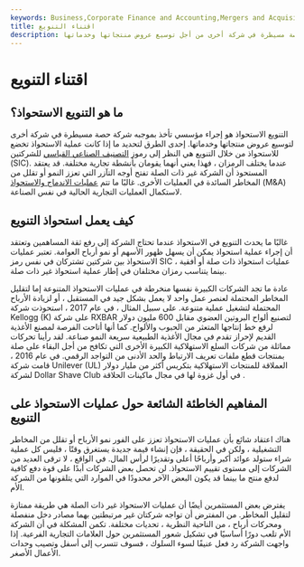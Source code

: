 ```yaml
---
keywords: Business,Corporate Finance and Accounting,Mergers and Acquisitions,M&amp;amp;A
title: اقتناء التنويع
description: الاستحواذ على التنويع هو عندما تأخذ الشركة حصة مسيطرة في شركة أخرى من أجل توسيع عروض منتجاتها وخدماتها.
---
```


# اقتناء التنويع
## ما هو التنويع الاستحواذ؟

التنويع الاستحواذ هو إجراء مؤسسي تأخذ بموجبه شركة حصة مسيطرة في شركة أخرى لتوسيع عروض منتجاتها وخدماتها. إحدى الطرق لتحديد ما إذا كانت عملية الاستحواذ تخضع للاستحواذ من خلال التنويع هي النظر إلى رموز [التصنيف الصناعي القياسي](/sic_code) للشركتين (SIC). عندما يختلف الرمزان ، فهذا يعني أنهما يقومان بأنشطة تجارية مختلفة. قد يعتقد المستحوذ أن الشركة غير ذات الصلة تفتح أوجه التآزر التي تعزز النمو أو تقلل من المخاطر السائدة في العمليات الأخرى. غالبًا ما تتم [عمليات الاندماج والاستحواذ](/mergersandacquisitions) (M&A) لاستكمال العمليات التجارية الحالية في نفس الصناعة.

## كيف يعمل استحواذ التنويع

غالبًا ما يحدث التنويع في الاستحواذ عندما تحتاج الشركة إلى رفع ثقة المساهمين وتعتقد أن إجراء عملية استحواذ يمكن أن يسهل ظهور الأسهم أو نمو أرباح العوامة. تعتبر عمليات الاستحواذ بين شركتين تشتركان في نفس رمز SIC عمليات استحواذ ذات صلة أو أفقية ، بينما يتناسب رمزان مختلفان في إطار عملية استحواذ غير ذات صلة.

عادة ما تجد الشركات الكبيرة نفسها منخرطة في عمليات الاستحواذ المتنوعة إما لتقليل المخاطر المحتملة لعنصر عمل واحد لا يعمل بشكل جيد في المستقبل ، أو لزيادة الأرباح المحتملة لتشغيل عملية متنوعة. على سبيل المثال ، في عام 2017 ، استحوذت شركة Kellogg (K) على شركة RXBAR لتصنيع ألواح البروتين العضوي مقابل 600 مليون دولار لرفع خط إنتاجها المتعثر من الحبوب والألواح. كما أنها أتاحت الفرصة لمصنع الأغذية القديم لإحراز تقدم في مجال الأغذية الطبيعية سريعة النمو صناعة. لقد رأينا تحركات مماثلة من شركات السلع الاستهلاكية الكبيرة الأخرى التي تكافح من أجل البقاء على صلة بمنتجات قطع ملفات تعريف الارتباط والحد الأدنى من التواجد الرقمي. في عام 2016 ، قامت شركة Unilever (UL) العملاقة للمنتجات الاستهلاكية بتكريس أكثر من مليار دولار لشركة Dollar Shave Club في أول غزوة لها في مجال ماكينات الحلاقة .

## المفاهيم الخاطئة الشائعة حول عمليات الاستحواذ على التنويع

هناك اعتقاد شائع بأن عمليات الاستحواذ تعزز على الفور نمو الأرباح أو تقلل من المخاطر التشغيلية ، ولكن في الحقيقة ، فإن إنشاء قيمة جديدة يستغرق وقتًا ، فليس كل عملية شراء ستولد عوائد أكبر وأرباحًا أعلى وتقديرًا لرأس المال. في الواقع ، لا ترقى العديد من الشركات إلى مستوى تقييم الاستحواذ. لن تحصل بعض الشركات أبدًا على قوة دفع كافية لدفع منتج ما بينما قد يكون البعض الآخر محدودًا في الموارد التي يتلقونها من الشركة الأم.

يفترض بعض المستثمرين أيضًا أن عمليات الاستحواذ غير ذات الصلة هي طريقة ممتازة لتقليل المخاطر. من المفترض أن تواجه شركتان غير مرتبطتين بهما مصادر دخل منفصلة ومحركات أرباح ، من الناحية النظرية ، تحديات مختلفة. تكمن المشكلة في أن الشركة الأم تلعب دورًا أساسيًا في تشكيل شعور المستثمرين حول العلامات التجارية الفرعية. إذا واجهت الشركة رد فعل عنيفًا لسوء السلوك ، فسوف تتسرب إلى أسفل وتصيب وحدات الأعمال الأصغر.

